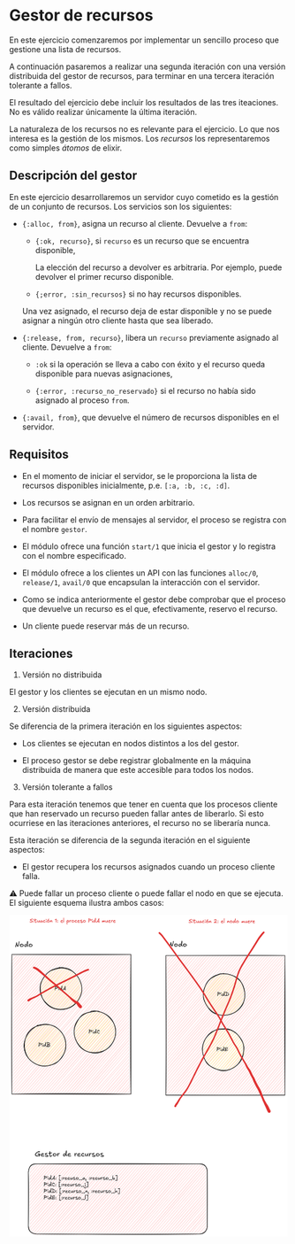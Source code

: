 # Gestor de recursos

En este ejercicio comenzaremos por implementar un sencillo proceso que
gestione una lista de recursos.

A continuación pasaremos a realizar una segunda iteración con una
versión distribuida del gestor de recursos, para terminar en una
tercera iteración tolerante a fallos.

El resultado del ejercicio debe incluir los resultados de las tres
iteaciones. No es válido realizar únicamente la última iteración.

La naturaleza de los recursos no es relevante para el ejercicio. Lo
que nos interesa es la gestión de los mismos. Los _recursos_ los
representaremos como simples _átomos_ de elixir.


## Descripción del gestor

En este ejercicio desarrollaremos un servidor cuyo cometido es la
gestión de un conjunto de recursos. Los servicios son los siguientes:

  - `{:alloc, from}`, asigna un recurso al cliente. Devuelve a `from`:
  
    * `{:ok, recurso}`, si `recurso` es un recurso que se encuentra disponible,

      La elección del recurso a devolver es arbitraria. Por ejemplo,
      puede devolver el primer recurso disponible.

	* `{;error, :sin_recursos}` si no hay recursos disponibles.

	Una vez asignado, el recurso deja de estar disponible y no se
    puede asignar a ningún otro cliente hasta que sea liberado.

  - `{:release, from, recurso}`, libera un `recurso` previamente
    asignado al cliente. Devuelve a `from`:
	
	* `:ok` si la operación se lleva a cabo con éxito y el recurso
      queda disponible para nuevas asignaciones,
	
	* `{:error, :recurso_no_reservado}` si el recurso no había sido
      asignado al proceso `from`.

  - `{:avail, from}`, que devuelve el número de recursos disponibles
    en el servidor.


## Requisitos

- En el momento de iniciar el servidor, se le proporciona la lista de
  recursos disponibles inicialmente, p.e. `[:a, :b, :c, :d]`.

- Los recursos se asignan en un orden arbitrario.

- Para facilitar el envío de mensajes al servidor, el proceso se
  registra con el nombre `gestor`.

- El módulo ofrece una función `start/1` que inicia el gestor y lo
  registra con el nombre especificado.

- El módulo ofrece a los clientes un API con las funciones `alloc/0`,
  `release/1`, `avail/0` que encapsulan la interacción con el
  servidor.

- Como se indica anteriormente el gestor debe comprobar que el proceso
  que devuelve un recurso es el que, efectivamente, reservo el
  recurso.
  
- Un cliente puede reservar más de un recurso.
  

## Iteraciones

1. Versión no distribuida

  El gestor y los clientes se ejecutan en un mismo nodo.


2. Versión distribuida

  Se diferencia de la primera iteración en los siguientes aspectos:
  
  - Los clientes se ejecutan en nodos distintos a los del gestor.
  
  - El proceso gestor se debe registrar globalmente en la máquina
    distribuida de manera que este accesible para todos los nodos.
	
3. Versión tolerante a fallos

  Para esta iteración tenemos que tener en cuenta que los procesos
  cliente que han reservado un recurso pueden fallar antes de
  liberarlo. Si esto ocurriese en las iteraciones anteriores, el
  recurso no se liberaría nunca.

  Esta iteración se diferencia de la segunda iteración en el
  siguiente aspectos:
  
  - El gestor recupera los recursos asignados cuando un proceso
    cliente falla.
  
  :warning: Puede fallar un proceso cliente o puede fallar el nodo en
  que se ejecuta. El siguiente esquema ilustra ambos casos:

  ![](gestor-recursos-tolerancia-a-fallos.png)
